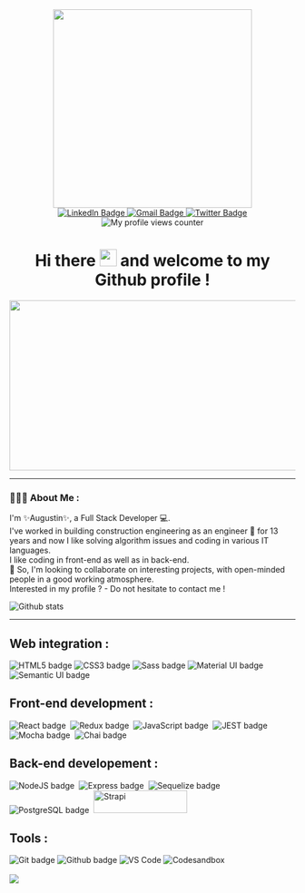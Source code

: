 <!-- Part 1 : Start -->
<!-- GIF Header -->
<div id="header" align="center">
  <img src="https://media.giphy.com/media/9J6P7n1DmLba2su3r9/giphy.gif" width="350"/>
</div>

<!-- Hyperlink Badges -->
<div id="badges" align="center">
  <a href="https://www.linkedin.com/in/augustinmbarga">
    <img src="https://img.shields.io/badge/LinkedIn-blue?style=for-the-badge&logo=linkedin&logoColor=white" alt="LinkedIn Badge"/>
  </a>
  <a href="mailto:augustin.mbarga@gmail.com">
    <img src="https://img.shields.io/badge/Gmail-D14836?style=for-the-badge&logo=gmail&logoColor=white" alt="Gmail Badge" />
  </a>
  <a href="https://twitter.com/augustin_mbarga">
    <img src="https://img.shields.io/badge/Twitter-blue?style=for-the-badge&logo=twitter&logoColor=white" alt="Twitter Badge"/>
  </a>
</div>
<!-- Views counter badge -->
<div id="counter-badge" align="center">
    <img src="https://komarev.com/ghpvc/?username=augustin-mbarga&style=flat-square&color=blue" alt="My profile views counter"/>
</div>
<!-- Welcome message -->
<h1 align="center">
  Hi there
  <img src="https://media.giphy.com/media/hvRJCLFzcasrR4ia7z/giphy.gif" width="30px"/> 
  and welcome to my Github profile !
</h1>
<!-- Banner image -->
<div align="center">
  <img src="https://media.giphy.com/media/dWesBcTLavkZuG35MI/giphy.gif" width="600" height="300"/>
</div>
<!-- Part 1 : End -->

---
<!-- Part 2 : Start -->
<!-- About me -->
### 👨🏾‍💻 About Me :
I'm ✨Augustin✨, a Full Stack Developer 💻.<br/> 
I've worked in building construction engineering as an engineer 👷 for 13 years and now I like solving algorithm issues and coding in various IT languages.<br/> 
I like coding in front-end as well as in back-end.<br/>
👯 So, I'm looking to collaborate on interesting projects, with open-minded people in a good working atmosphere.<br/> 
Interested in my profile ? - Do not hesitate to contact me !

<div>
  <img src="https://github-readme-stats.vercel.app/api?username=augustin-mbarga&theme=blue-green" alt="Github stats" />
</div>

<!-- Part 2 : End -->

---
<!-- Part 3 : Start -->
<!-- Web integration part -->
## Web integration :
<div>
  <img src="https://img.shields.io/badge/HTML5-E34F26?style=for-the-badge&logo=html5&logoColor=white" alt="HTML5 badge" />
  <img src="https://img.shields.io/badge/CSS3-1572B6?style=for-the-badge&logo=css3&logoColor=white" alt="CSS3 badge" />
  <img src="https://img.shields.io/badge/Sass-CC6699?style=for-the-badge&logo=sass&logoColor=white" alt="Sass badge" />
  <img src="https://img.shields.io/badge/Material--UI-0081CB?style=for-the-badge&logo=material-ui&logoColor=white" alt="Material UI badge" />
  <img src="https://img.shields.io/badge/semantic%20ui%20react-35BDB2?style=for-the-badge&logo=semanticuireact&logoColor=white" alt="Semantic UI badge" />
</div>

<!-- Front-end development part -->
## Front-end development :
<div>
  <img src="https://img.shields.io/badge/React-20232A?style=for-the-badge&logo=react&logoColor=61DAFB" alt="React badge" />&nbsp;
  <img src="https://img.shields.io/badge/Redux-593D88?style=for-the-badge&logo=redux&logoColor=white" alt="Redux badge" />&nbsp;
  <img src="https://img.shields.io/badge/JavaScript-323330?style=for-the-badge&logo=javascript&logoColor=F7DF1E" alt="JavaScript badge" />&nbsp;
  <img src="https://img.shields.io/badge/Jest-323330?style=for-the-badge&logo=Jest&logoColor=white" alt="JEST badge" />&nbsp;
  <img src="https://img.shields.io/badge/mocha.js-323330?style=for-the-badge&logo=mocha&logoColor=Brown" alt="Mocha badge" />&nbsp;
  <img src="https://img.shields.io/badge/chai.js-323330?style=for-the-badge&logo=chai&logoColor=red" alt="Chai badge" />&nbsp;
</div>

<!-- Back-end developement part -->
## Back-end developement :
<div>
  <img src="https://img.shields.io/badge/Node.js-43853D?style=for-the-badge&logo=node.js&logoColor=white" alt="NodeJS badge" />&nbsp;
  <img src="https://img.shields.io/badge/Express.js-404D59?style=for-the-badge" alt="Express badge" />&nbsp;
  <img src="https://img.shields.io/badge/sequelize-323330?style=for-the-badge&logo=sequelize&logoColor=blue" alt="Sequelize badge" />&nbsp;
  <img src="https://img.shields.io/badge/PostgreSQL-316192?style=for-the-badge&logo=postgresql&logoColor=white" alt="PostgreSQL badge" />&nbsp;
 <img src="https://github.com/strapi/design-system/blob/main/assets/logo.svg" title="Strapi" alt="Strapi" width="165" height="40"/>&nbsp;
</div>

<!-- Tools part -->
## Tools :
<div>
  <img src="https://img.shields.io/badge/GIT-E44C30?style=for-the-badge&logo=git&logoColor=white" alt="Git badge" />
  <img src="https://img.shields.io/badge/GitHub-100000?style=for-the-badge&logo=github&logoColor=white" alt="Github badge" />
  <img src="https://img.shields.io/badge/Visual_Studio_Code-0078D4?style=for-the-badge&logo=visual%20studio%20code&logoColor=white" alt="VS Code" />
  <img src="https://img.shields.io/badge/Codesandbox-000000?style=for-the-badge&logo=CodeSandbox&logoColor=white" alt="Codesandbox" />
</div>

<!-- In the learning process part : to uncomment later-->
<!-- ## :hammer_and_wrench: In progress...
<div>
  <img src="https://img.shields.io/badge/Python-14354C?style=for-the-badge&logo=python&logoColor=white" alt="Python badge" />&nbsp;
  <img src="https://img.shields.io/badge/Django-092E20?style=for-the-badge&logo=django&logoColor=white" alt="Django badge" />&nbsp;
  <img src="https://img.shields.io/badge/TypeScript-007ACC?style=for-the-badge&logo=typescript&logoColor=white" alt="Typescript badge" />&nbsp;
  <img src="https://icons-for-free.com/iconfiles/png/512/NextJS-1324888744726908747.png" title="Next.js" alt="Next.js" width="65" height="60"/>&nbsp;
  <img src="https://img.shields.io/badge/Vue.js-35495E?style=for-the-badge&logo=vue.js&logoColor=4FC08D" alt="Vue.js" />&nbsp;
</div> 
-->

<!-- Part 3 : End -->

<!-- Most used languages  : to uncomment later after adding my public projects-->

<br />
<div>
  <img src="https://github-readme-stats.vercel.app/api/top-langs?username=augustin-mbarga&theme=blue-green&layout=compact"/>
</div> 







